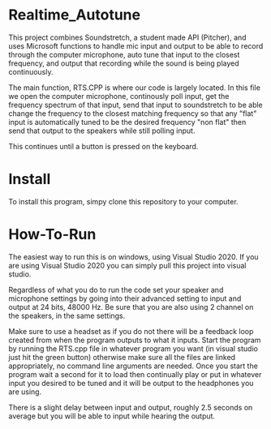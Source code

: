 # Realtime_Autotune

This project combines Soundstretch, a student made API (Pitcher), and uses Microsoft functions to handle mic input and output to be able to record through the computer microphone, auto tune that input to the closest frequency, and output that recording while the sound is being played continuously. 

The main function, RTS.CPP is where our code is largely located. In this file we open the computer microphone, continously poll input, get the frequency spectrum of that input, send that input to soundstretch to be able change the frequency to the closest matching frequency so that any "flat" input is automatically tuned to be the desired frequency "non flat" then send that output to the speakers while still polling input. 

This continues until a button is pressed on the keyboard.

# Install
To install this program, simpy clone this repository to your computer.

# How-To-Run
The easiest way to run this is on windows, using Visual Studio 2020.
If you are using Visual Studio 2020 you can simply pull this project into visual studio. 

Regardless of what you do to run the code set your speaker and microphone settings by going into their advanced setting to input and output at 24 bits, 48000 Hz. Be sure that you are also using 2 channel on the speakers, in the same settings.

Make sure to use a headset as if you do not there will be a feedback loop created from when the program outputs to what it inputs. Start the program by running the RTS.cpp file in whatever program you want (in visual studio just hit the green button) otherwise make sure all the files are linked appropriately, no command line arguments are needed. Once you start the program wait a second for it to load then continually play or put in whatever input you desired to be tuned and it will be output to the headphones you are using.

There is a slight delay between input and output, roughly 2.5 seconds on average but you will be able to input while hearing the output.
